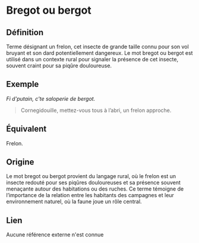 # Bregot ou bergot

## Définition

Terme désignant un frelon, cet insecte de grande taille connu pour son vol bruyant et son dard potentiellement dangereux. Le mot bregot ou bergot est utilisé dans un contexte rural pour signaler la présence de cet insecte, souvent craint pour sa piqûre douloureuse.

## Exemple

_Fi d'putain, c'te saloperie de bergot._
> Cornegidouille, mettez-vous tous à l’abri, un frelon approche.

## Équivalent

Frelon.

## Origine

Le mot bregot ou bergot provient du langage rural, où le frelon est un insecte redouté pour ses piqûres douloureuses et sa présence souvent menaçante autour des habitations ou des ruches. Ce terme témoigne de l’importance de la relation entre les habitants des campagnes et leur environnement naturel, où la faune joue un rôle central.

## Lien

Aucune référence externe n'est connue

